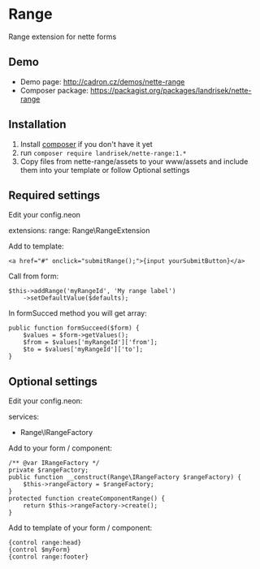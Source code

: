 Range
==================
Range extension for nette forms

Demo
----
- Demo page: http://cadron.cz/demos/nette-range
- Composer package: https://packagist.org/packages/landrisek/nette-range

Installation
------------
1. Install [composer](https://getcomposer.org/download/) if you don't have it yet
2. run `composer require landrisek/nette-range:1.*`
3. Copy files from nette-range/assets to your www/assets and include them into your template or follow Optional settings

Required settings
-----------------
Edit your config.neon  

extensions:
	range: Range\RangeExtension

Add to template:

    <a href="#" onclick="submitRange();">{input yourSubmitButton}</a>

Call from form:

	$this->addRange('myRangeId', 'My range label')
        ->setDefaultValue($defaults);

In formSucced method you will get array:

    public function formSucceed($form) {
        $values = $form->getValues();
        $from = $values['myRangeId']['from'];
        $to = $values['myRangeId']['to'];
    }

Optional settings
-----------------

Edit your config.neon: 

services:
- Range\IRangeFactory

Add to your form / component:

    /** @var IRangeFactory */
    private $rangeFactory;
	public function __construct(Range\IRangeFactory $rangeFactory) {
        $this->rangeFactory = $rangeFactory;
    }
    protected function createComponentRange() {
        return $this->rangeFactory->create();
    }
Add to template of your form / component:

    {control range:head}
	{control $myForm}
	{control range:footer}